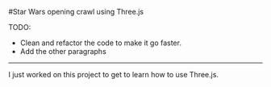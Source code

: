 #Star Wars opening crawl using Three.js

TODO:
- Clean and refactor the code to make it go faster.
- Add the other paragraphs

---

I just worked on this project to get to learn how to use Three.js.